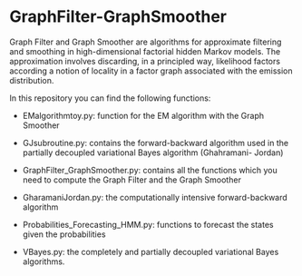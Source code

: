 # GraphFilter-GraphSmoother
Graph Filter and Graph Smoother are algorithms for approximate filtering and smoothing in high-dimensional factorial hidden Markov models. The approximation involves discarding, in a principled way, likelihood factors according a notion of locality in a factor graph associated with the emission distribution.

In this repository you can find the following functions:

- EMalgorithmtoy.py: function for the EM algorithm with the Graph Smoother

- GJsubroutine.py: contains the forward-backward algorithm used in the partially decoupled variational Bayes algorithm (Ghahramani- Jordan)

- GraphFilter_GraphSmoother.py: contains all the functions which you need to compute the Graph Filter and the Graph Smoother

- GharamaniJordan.py: the computationally intensive forward-backward algorithm
	
- Probabilities_Forecasting_HMM.py: functions to forecast the states given the probabilities 

- VBayes.py: the completely and partially decoupled variational Bayes algorithms.
